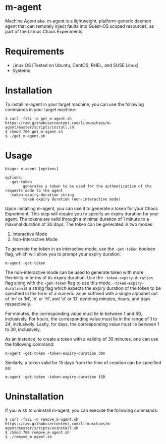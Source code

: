 # m-agent
Machine Agent aka. m-agent is a lightweight, platform-generic daemon agent that can remotely inject faults into Guest-OS scoped resources, as part of the Litmus Chaos Experiments.

# Requirements
- Linux OS [Tested on Ubuntu, CentOS, RHEL, and SUSE Linux]
- Systemd

# Installation
To install m-agent in your target machine, you can use the following commands in your target machine:
```
$ curl -fsSL -o get_m-agent.sh https://raw.githubusercontent.com/litmuschaos/m-agent/master/scripts/install.sh
$ chmod 700 get_m-agent.sh
$ ./get_m-agent.sh
```

# Usage
```
Usage: m-agent [options]

options:
  -get-token
    	generates a token to be used for the authentication of the requests made to the agent
  -token-expiry-duration string
    	token expiry duration (non-interactive mode)
```

Upon installing m-agent, you can use it to generate a token for your Chaos Experiment. This step will require you to specify an expiry duration for your agent. The tokens are valid through a minimal duration of 1 minute to a maximal duration of 30 days. The token can be generated in two modes:
1. Interactive Mode
2. Non-Interactive Mode

To generate the token in an interactive mode, use the `-get-token` boolean flag, which will allow you to prompt your expiry duration:
```
m-agent -get-token
``` 

The non-interactive mode can be used to generate token with more flexibility in terms of its expiry duration. Use the `-token-expiry-duration` flag along with the `-get-token` flag to use this mode. `-token-expiry-duration` is a string flag which expects the expiry duration of the token to be specified in the form of a numeric value suffixed with a single alphabet out of 'm' or 'M', 'h' or 'H', and 'd' or 'D' denoting minutes, hours, and days respectively.

For minutes, the corresponding value must lie in between 1 and 60, inclusively. For hours, the corresponding value must lie in the range of 1 to 24, inclusively. Lastly, for days, the corresponding value must lie between 1 to 30, inclusively.

As an instance, to create a token with a validity of 30 minutes, one can use the following command:
```
m-agent -get-token -token-expiry-duration 30m
```

Similarly, a token valid for 15 days from the time of creation can be specified as:
```
m-agent -get-token -token-expiry-duration 15D
```

# Uninstallation
If you wish to uninstall m-agent, you can execute the following commands:
```
$ curl -fsSL -o remove_m-agent.sh https://raw.githubusercontent.com/litmuschaos/m-agent/master/scripts/uninstall.sh
$ chmod 700 remove_m-agent.sh
$ ./remove_m-agent.sh
```
